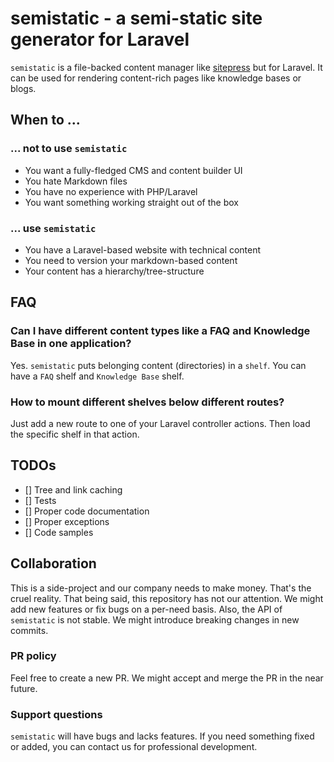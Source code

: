 # semistatic - a semi-static site generator for Laravel

`semistatic` is a file-backed content manager like [sitepress](https://github.com/sitepress/sitepress) but for Laravel.
It can be used for rendering content-rich pages like knowledge bases or blogs.

## When to ...
### ... not to use `semistatic`
- You want a fully-fledged CMS and content builder UI 
- You hate Markdown files
- You have no experience with PHP/Laravel
- You want something working straight out of the box
### ... use `semistatic` 
- You have a Laravel-based website with technical content
- You need to version your markdown-based content
- Your content has a hierarchy/tree-structure

## FAQ
### Can I have different content types like a FAQ and Knowledge Base in one application?
Yes. `semistatic` puts belonging content (directories) in a `shelf`. You can have a `FAQ` shelf and `Knowledge Base` shelf.
### How to mount different shelves below different routes?
Just add a new route to one of your Laravel controller actions. Then load the specific shelf in that action.

## TODOs
- [] Tree and link caching
- [] Tests
- [] Proper code documentation
- [] Proper exceptions
- [] Code samples

## Collaboration
This is a side-project and our company needs to make money. That's the cruel reality. 
That being said, this repository has not our attention. We might add new features or fix bugs on a per-need basis.
Also, the API of `semistatic` is not stable. We might introduce breaking changes in new commits.

### PR policy
Feel free to create a new PR. We might accept and merge the PR in the near future.

### Support questions
`semistatic` will have bugs and lacks features. If you need something fixed or added, you can contact us for professional development.